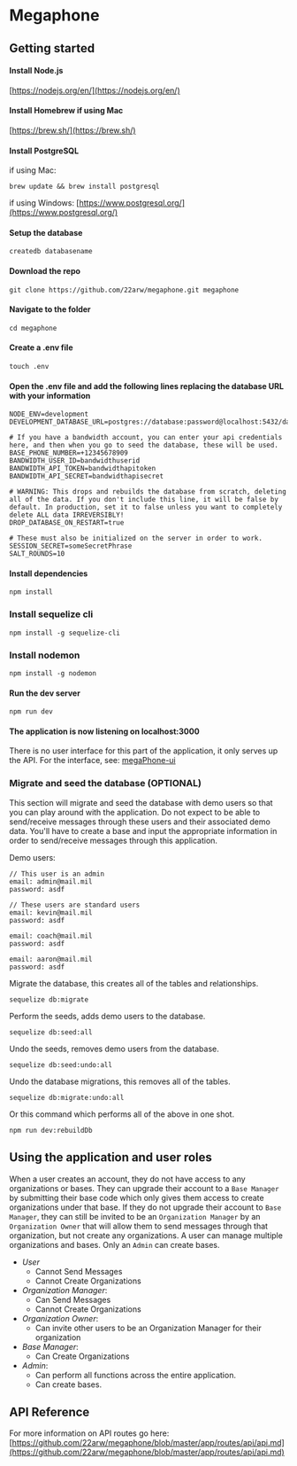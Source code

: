 # Megaphone

## Getting started

#### Install Node.js

[https://nodejs.org/en/](https://nodejs.org/en/)

#### Install Homebrew if using Mac

[https://brew.sh/](https://brew.sh/)

#### Install PostgreSQL

if using Mac:

```shell
brew update && brew install postgresql
```

if using Windows: [https://www.postgresql.org/](https://www.postgresql.org/)

#### Setup the database

```shell
createdb databasename
```

#### Download the repo

```shell
git clone https://github.com/22arw/megaphone.git megaphone
```

#### Navigate to the folder

```shell
cd megaphone
```

#### Create a .env file

```shell
touch .env
```

#### Open the .env file and add the following lines replacing the database URL with your information

```
NODE_ENV=development
DEVELOPMENT_DATABASE_URL=postgres://database:password@localhost:5432/databasename

# If you have a bandwidth account, you can enter your api credentials here, and then when you go to seed the database, these will be used.
BASE_PHONE_NUMBER=+12345678909
BANDWIDTH_USER_ID=bandwidthuserid
BANDWIDTH_API_TOKEN=bandwidthapitoken
BANDWIDTH_API_SECRET=bandwidthapisecret

# WARNING: This drops and rebuilds the database from scratch, deleting all of the data. If you don't include this line, it will be false by default. In production, set it to false unless you want to completely delete ALL data IRREVERSIBLY!
DROP_DATABASE_ON_RESTART=true

# These must also be initialized on the server in order to work.
SESSION_SECRET=someSecretPhrase
SALT_ROUNDS=10
```

#### Install dependencies

```shell
npm install
```

### Install sequelize cli

```shell
npm install -g sequelize-cli
```

### Install nodemon

```shell
npm install -g nodemon
```

#### Run the dev server

```shell
npm run dev
```

#### The application is now listening on localhost:3000

There is no user interface for this part of the application, it only serves up the API. For the interface, see: [megaPhone-ui](https://github.com/22arw/megaPhone-ui)

### Migrate and seed the database (OPTIONAL)

This section will migrate and seed the database with demo users so that you can play around with the application. Do not expect to be able to send/receive messages through these users and their associated demo data. You'll have to create a base and input the appropriate information in order to send/receive messages through this application.

Demo users:

```
// This user is an admin
email: admin@mail.mil
password: asdf

// These users are standard users
email: kevin@mail.mil
password: asdf

email: coach@mail.mil
password: asdf

email: aaron@mail.mil
password: asdf
```

Migrate the database, this creates all of the tables and relationships.

```shell
sequelize db:migrate
```

Perform the seeds, adds demo users to the database.

```shell
sequelize db:seed:all
```

Undo the seeds, removes demo users from the database.

```shell
sequelize db:seed:undo:all
```

Undo the database migrations, this removes all of the tables.

```shell
sequelize db:migrate:undo:all
```

Or this command which performs all of the above in one shot.

```shell
npm run dev:rebuildDb
```

## Using the application and user roles

When a user creates an account, they do not have access to any organizations or bases. They can upgrade their account to a `Base Manager` by submitting their base code which only gives them access to create organizations under that base. If they do not upgrade their account to `Base Manager`, they can still be invited to be an `Organization Manager` by an `Organization Owner` that will allow them to send messages through that organization, but not create any organizations. A user can manage multiple organizations and bases. Only an `Admin` can create bases.

- _User_
  - Cannot Send Messages
  - Cannot Create Organizations
- _Organization Manager_:
  - Can Send Messages
  - Cannot Create Organizations
- _Organization Owner_:
  - Can invite other users to be an Organization Manager for their organization
- _Base Manager_:
  - Can Create Organizations
- _Admin_:
  - Can perform all functions across the entire application.
  - Can create bases.

## API Reference

For more information on API routes go here: [https://github.com/22arw/megaphone/blob/master/app/routes/api/api.md](https://github.com/22arw/megaphone/blob/master/app/routes/api/api.md)
